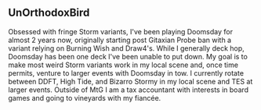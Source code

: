 <!-- markdownlint-disable-next-line first-line-heading -->
## UnOrthodoxBird

Obsessed with fringe Storm variants, I've been playing Doomsday for almost 2
years now, originally starting post Gitaxian Probe ban with a variant relying on
Burning Wish and Draw4's. While I generally deck hop, Doomsday has been one deck
I've been unable to put down. My goal is to make most weird Storm variants work
in my local scene and, once time permits, venture to larger events with Doomsday
in tow. I currently rotate between DDFT, High Tide, and Bizarro Stormy in my
local scene and TES at larger events. Outside of MtG I am a tax accountant with
interests in board games and going to vineyards with my fiancée.
